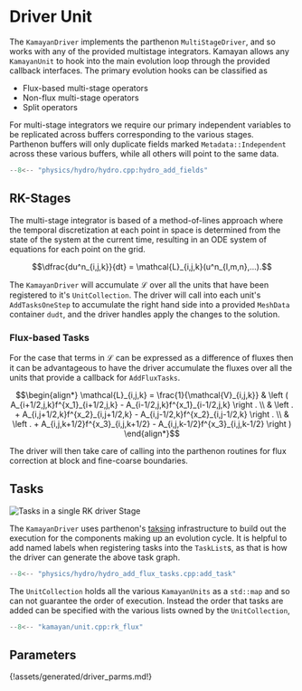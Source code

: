 # Driver Unit

The `KamayanDriver` implements the parthenon `MultiStageDriver`, and so works with any of the
provided multistage integrators. Kamayan allows any `KamayanUnit` to hook into the main evolution
loop through the provided callback interfaces. The primary evolution hooks can be classified as

* Flux-based multi-stage operators
* Non-flux multi-stage operators
* Split operators

For multi-stage integrators we require our primary independent variables to be replicated
across buffers corresponding to the various stages. Parthenon buffers will only duplicate
fields marked `Metadata::Independent` across these various buffers, while all others will
point to the same data.

```cpp
--8<-- "physics/hydro/hydro.cpp:hydro_add_fields"
```

## RK-Stages

The multi-stage integrator is based of a method-of-lines approach where the temporal
discretization at each point in space is determined from the state of the system
at the current time, resulting in an ODE system of equations for each point on the 
grid.

```math
\dfrac{du^n_{i,j,k}}{dt} = \mathcal{L}_{i,j,k}(u^n_{l,m,n},...).
```

The `KamayanDriver` will accumulate $`\mathcal{L}`$ over all the units that have been
registered to it's `UnitCollection`. The driver will call into each unit's 
`AddTasksOneStep` to accumulate the right hand side into a provided `MeshData` 
container `dudt`, and the driver handles apply the changes to the solution.

### Flux-based Tasks

For the case that terms in $`\mathcal{L}`$ can be expressed as a difference of 
fluxes then it can be advantageous to have the driver accumulate the fluxes 
over all the units that provide a callback for `AddFluxTasks`.

```math
\begin{align*}
\mathcal{L}_{i,j,k} = \frac{1}{\mathcal{V}_{i,j,k}} 
    & \left (
                  A_{i+1/2,j,k}f^{x_1}_{i+1/2,j,k} - A_{i-1/2,j,k}f^{x_1}_{i-1/2,j,k} \right . \\
      & \left . + A_{i,j+1/2,k}f^{x_2}_{i,j+1/2,k} - A_{i,j-1/2,k}f^{x_2}_{i,j-1/2,k} \right . \\
      & \left . + A_{i,j,k+1/2}f^{x_3}_{i,j,k+1/2} - A_{i,j,k-1/2}f^{x_3}_{i,j,k-1/2} 
   \right )
\end{align*}
```

The driver will then take care of calling into the parthenon routines for flux 
correction at block and fine-coarse boundaries.

## Tasks

![Tasks in a single RK driver Stage](assets/generated/driver_tasks.svg)

The `KamayanDriver` uses parthenon's [taksing](https://parthenon-hpc-lab.github.io/parthenon/develop/src/tasks.html) infrastructure to build out the 
execution for the components making up an evolution cycle. 
It is helpful to add named labels when registering tasks into the
`TaskList`s, as that is how the driver can generate the above task graph.

```cpp
--8<-- "physics/hydro/hydro_add_flux_tasks.cpp:add_task"
```

The `UnitCollection` holds all the various `KamayanUnits` as a `std::map` and so 
can not guarantee the order of execution. Instead the order that tasks
are added can be specified with the various lists owned by the `UnitCollection`,

```cpp
--8<-- "kamayan/unit.cpp:rk_flux"
```


## Parameters

{!assets/generated/driver_parms.md!}
